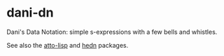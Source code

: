 # dani-dn
Dani's Data Notation: simple s-expressions with a few bells and whistles.

See also the [atto-lisp](https://hackage.haskell.org/package/atto-lisp) and [hedn](https://hackage.haskell.org/package/hedn) packages.

